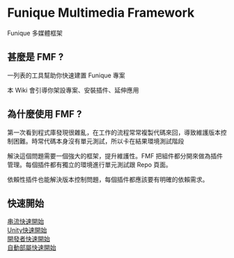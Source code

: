 # Funique Multimedia Framework

Funique 多媒體框架

## 甚麼是 FMF ?

一列表的工具幫助你快速建置 Funique 專案

本 Wiki 會引導你架設專案、安裝插件、延伸應用

## 為什麼使用 FMF ?

第一次看到程式庫發現很雜亂，在工作的流程常常複製代碼來回，導致維護版本控制困難。時常代碼本身沒有單元測試，所以卡在結果環境測試階段

解決這個問題需要一個強大的框架，提升維護性。FMF 把組件都分開來做為插件管理。每個插件都有獨立的環境進行單元測試跟 Repo 頁面。

依賴性插件也能解決版本控制問題，每個插件都應該要有明確的依賴需求。

## 快速開始

[串流快速開始](./stream/intro.md)\
[Unity快速開始](./unity/intro.md)\
[開發者快速開始](./dev/intro.md)\
[自動部屬快速開始](./ci/intro.md)

